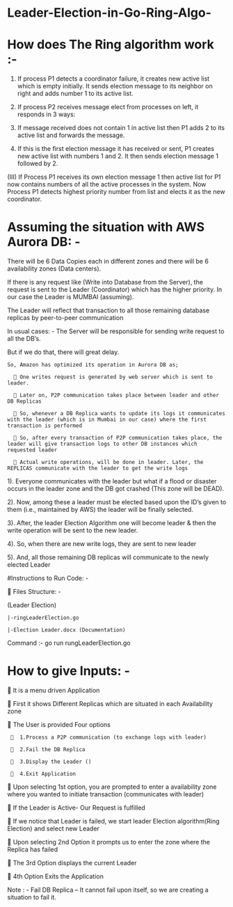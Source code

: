 # Leader-Election-in-Go-Ring-Algo-
 
 
# How does The Ring algorithm work :-
 
1.	If process P1 detects a coordinator failure, it creates new active list which is empty initially. It sends election message to its neighbor on right and adds number 1 to its active list.

2.	If process P2 receives message elect from processes on left, it responds in 3 ways:

3.  If message received does not contain 1 in active list then P1 adds 2 to its active list and forwards the message.

4.  If this is the first election message it has received or sent, P1 creates new active list with numbers 1 and 2. It then sends election message 1 followed by 2.

 

(III) If Process P1 receives its own election message 1 then active list for P1 now contains numbers of all the active processes in the system. Now Process P1 detects highest priority number from list and elects it as the new coordinator.

# Assuming the situation with AWS Aurora DB: -

  There will be 6 Data Copies each in different zones and there will be 6 availability zones (Data centers).

  If there is any request like (Write into Database from the Server),  the request is sent to the Leader (Coordinator) which has the higher priority. In our case the Leader is MUMBAI (assuming).

  The Leader will reflect that transaction to all those remaining database replicas by peer-to-peer communication  

  In usual cases: - 
  The Server will be responsible for sending write request to all the DB’s. 
  
  But if we do that, there will great delay.
  
    So, Amazon has optimized its operation in Aurora DB as; 
    
      	One writes request is generated by web server which is sent to leader.
      
      	Later on, P2P communication takes place between leader and other DB Replicas
      
      	So, whenever a DB Replica wants to update its logs it communicates with the leader (which is in Mumbai in our case) where the first transaction is performed
      
      	So, after every transaction of P2P communication takes place, the leader will give transaction logs to other DB instances which requested leader
      
      	Actual write operations, will be done in leader. Later, the REPLICAS communicate with the leader to get the write logs
      
1). Everyone communicates with the leader but what if a flood or disaster occurs in the leader zone and the DB got crashed (This zone will be DEAD).

2). Now, among these a leader must be elected based upon the ID’s given to them (i.e., maintained by AWS) the leader will be finally selected.

3). After, the leader Election Algorithm one will become leader & then the write operation will be sent to the new leader.

4). So, when there are new write logs, they are sent to new leader 

5). And, all those remaining DB replicas will communicate to the newly elected Leader

#Instructions to Run Code: -

  	Files Structure: -
  
  (Leader Election)
  
    |-ringLeaderElection.go
    
    |-Election Leader.docx (Documentation)

Command :- go run rungLeaderElection.go

#	How to give Inputs: -

  	It is a menu driven Application
  
  	First it shows Different Replicas which are situated in each Availability zone
  
   	The User is provided Four options
   
     	1.Process a P2P communication (to exchange logs with leader)
     
     	2.Fail the DB Replica
     
     	3.Display the Leader ()
     
     	4.Exit Application
     
  	Upon selecting 1st option, you are prompted to enter a availability zone where you wanted to initiate transaction (communicates with leader)
  
  	If the Leader is Active- Our Request is fulfilled 
  
  	If we notice that Leader is failed, we start leader Election algorithm(Ring Election) and select new Leader
  
  	Upon selecting 2nd Option it prompts us to enter the zone where the Replica has failed
  
  	The 3rd Option displays the current Leader
  
  	4th Option Exits the Application
  
Note : - 
Fail DB Replica – It cannot fail upon itself, so we are creating a situation to fail it.



